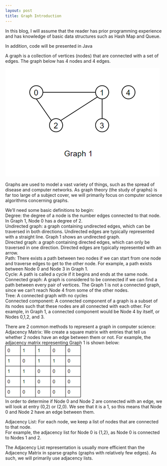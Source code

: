 ```yaml
---
layout: post
title: Graph Introduction
---
```

In this blog, I will assume that the reader has prior programming experience and has knowledge of basic data structures such as Hash Map and Queue. 

In addition, code will be presented in Java

A graph is a collection of vertices (nodes) that are connected with a set of edges. The graph below has 4 nodes and 4 edges.

![Graph1](https://github.com/GeneralDucky/GeneralDucky.github.io/blob/master/images/Pic1.PNG)

Graphs are used to model a vast variety of things, such as the spread of disease and computer networks. As graph theory (the study of graphs) is far too large of a subject cover, we will primarily focus on computer science algorithms concerning graphs.

We’ll need some basic definitions to begin:  
Degree: the degree of a node is the number edges connected to that node. In Graph 1, Node 0 has a degree of 2.  
Undirected graph: a graph containing undirected edges, which can be traversed in both directions. Undirected edges are typically represented with a straight line. Graph 1 shows an undirected graph.  
Directed graph: a graph containing directed edges, which can only be traversed in one direction. Directed edges are typically represented with an arrow.  
Path: There exists a path between two nodes if we can start from one node and traverse edges to get to the other node. For example, a path exists between Node 0 and Node 3 in Graph 1.  
Cycle: A path is called a cycle if it begins and ends at the same node.  
Connected graph: A graph is considered to be connected if we can find a path between every pair of vertices. The Graph 1 is not a connected graph, since we can’t reach Node 4 from some of the other nodes.  
Tree: A connected graph with no cycles  
Connected component: A connected component of a graph is a subset of its nodes such that these nodes are all connected with each other. For example, in Graph 1, a connected component would be Node 4 by itself, or Nodes 0,1,2, and 3.

There are 2 common methods to represent a graph in computer science:  
Adjacency Matrix: We create a square matrix with entries that tell us whether 2 nodes have an edge between them or not. For example, the adjacency matrix representing Graph 1 is shown below:   
![Matrix](https://github.com/GeneralDucky/GeneralDucky.github.io/blob/master/images/Capture.PNG)  
In order to determine if Node 0 and Node 2 are connected with an edge, we will look at entry (0,2) or (2,0). We see that it is a 1, so this means that Node 0 and Node 2 have an edge between them.  

Adjacency List: For each node, we keep a list of nodes that are connected to that node.  
For example, the adjacency list for Node 0 is {1,2}, as Node 0 is connected to Nodes 1 and 2.

The Adjacency List representation is usually more efficient than the Adjacency Matrix in sparse graphs (graphs with relatively few edges). As such, we will primarily use adjacency lists.
